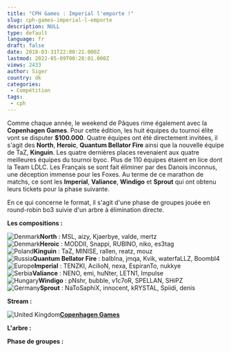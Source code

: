 ```yaml
---
title: "CPH Games : Imperial l'emporte !"
slug: cph-games-imperial-l-emporte
description: NULL
type: default
language: fr
draft: false
date: 2018-03-31T22:00:21.000Z
lastmod: 2022-05-09T00:28:01.000Z
views: 2433
author: Siger
country: dk
categories:
 - Compétition
tags:
 - cph
---
```

Comme chaque année, le weekend de Pâques rime également avec la **Copenhagen Games**. Pour cette édition, les huit équipes du tournoi élite vont se disputer **$100.000**. Quatre équipes ont été directement invitées, il s'agit des **North**, **Heroic**, **Quantum Bellator Fire** ainsi que la nouvelle équipe de TaZ, **Kinguin**. Les quatre dernières places revenaient aux quatre meilleures équipes du tournoi byoc. Plus de 110 équipes étaient en lice dont la Team LDLC. Les Français se sont fait éliminer par des Danois inconnus, une déception immense pour les Foxes. Au terme de ce marathon de matchs, ce sont les **Imperial**, **Valiance**, **Windigo** et **Sprout** qui ont obtenu leurs tickets pour la phase suivante.  
  
En ce qui concerne le format, il s'agit d'une phase de groupes jouée en round-robin bo3 suivie d'un arbre à élimination directe.  
  
**Les compositions :**

![Denmark](/images/countries/dk.svg)⁠**North** : MSL, aizy, Kjaerbye, valde, mertz  
![Denmark](/images/countries/dk.svg)⁠**Heroic** : MODDII, Snappi, RUBINO, niko, es3tag  
![Poland](/images/countries/pl.svg)⁠**Kinguin** : TaZ, MINISE, rallen, reatz, mouz  
![Russia](/images/countries/ru.svg)⁠**Quantum Bellator Fire** : balblna, jmqa, Kvik, waterfaLLZ, Boombl4  
![Europe](/images/countries/eu.svg)⁠**Imperial** : TENZKI, AcilioN, nexa, EspiranTo, nukkye  
![Serbia](/images/countries/rs.svg)⁠**Valiance** : NENO, emi, huNter, LETN1, Impulse  
![Hungary](/images/countries/hu.svg)⁠**Windigo** : pNshr, bubble, v1c7oR, SPELLAN, SHiPZ  
![Germany](/images/countries/de.svg)**⁠Sprout** : NaToSaphiX, innocent, kRYSTAL, Spiidi, denis

**Stream :**

![United Kingdom](/images/countries/gb.svg)⁠[**Copenhagen Games**](https://www.twitch.tv/copenhagengamescs)

  
**L'arbre :** 

  
**Phase de groupes :**
